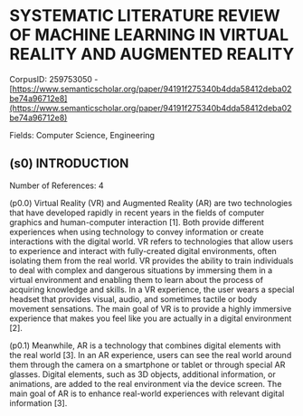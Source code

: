 # SYSTEMATIC LITERATURE REVIEW OF MACHINE LEARNING IN VIRTUAL REALITY AND AUGMENTED REALITY

CorpusID: 259753050 - [https://www.semanticscholar.org/paper/94191f275340b4dda58412deba02be74a96712e8](https://www.semanticscholar.org/paper/94191f275340b4dda58412deba02be74a96712e8)

Fields: Computer Science, Engineering

## (s0) INTRODUCTION
Number of References: 4

(p0.0) Virtual Reality (VR) and Augmented Reality (AR) are two technologies that have developed rapidly in recent years in the fields of computer graphics and human-computer interaction [1]. Both provide different experiences when using technology to convey information or create interactions with the digital world. VR refers to technologies that allow users to experience and interact with fully-created digital environments, often isolating them from the real world. VR provides the ability to train individuals to deal with complex and dangerous situations by immersing them in a virtual environment and enabling them to learn about the process of acquiring knowledge and skills. In a VR experience, the user wears a special headset that provides visual, audio, and sometimes tactile or body movement sensations. The main goal of VR is to provide a highly immersive experience that makes you feel like you are actually in a digital environment [2].

(p0.1) Meanwhile, AR is a technology that combines digital elements with the real world [3]. In an AR experience, users can see the real world around them through the camera on a smartphone or tablet or through special AR glasses. Digital elements, such as 3D objects, additional information, or animations, are added to the real environment via the device screen. The main goal of AR is to enhance real-world experiences with relevant digital information [3].
